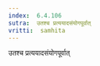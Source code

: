 ```yaml
---
index:  6.4.106
sutra:  उतश्च प्रत्ययादसंयोगपूर्वात्
vritti:  samhita 
---
```


उतश्च प्रत्ययादसंयोगपूर्वात्

